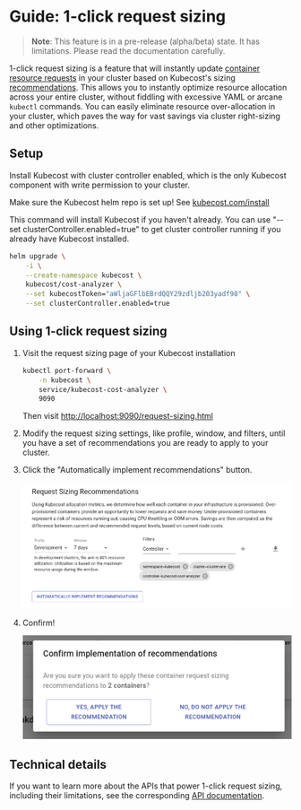 Guide: 1-click request sizing
=============================

> **Note**: This feature is in a pre-release (alpha/beta) state. It has limitations. Please read the documentation carefully.

1-click request sizing is a feature that will instantly update [container
resource
requests](https://kubernetes.io/docs/concepts/configuration/manage-resources-containers/#requests-and-limits)
in your cluster based on Kubecost's sizing
[recommendations](https://github.com/kubecost/docs/blob/main/api-request-right-sizing.md). This allows you to instantly
optimize resource allocation across your entire cluster, without fiddling with
excessive YAML or arcane `kubectl` commands. You can easily eliminate resource
over-allocation in your cluster, which paves the way for vast savings via
cluster right-sizing and other optimizations.

## Setup

Install Kubecost with cluster controller enabled, which is the only Kubecost
component with write permission to your cluster.

Make sure the Kubecost helm repo is set up! See [kubecost.com/install](https://www.kubecost.com/install#show-instructions)

This command will install Kubecost if you haven't already. You can use "--set clusterController.enabled=true" to get cluster controller running if you already have Kubecost installed.

```bash
helm upgrade \
    -i \
    --create-namespace kubecost \
    kubecost/cost-analyzer \
    --set kubecostToken="aWljaGFlbEBrdQQY29zdljb203yadf98" \
    --set clusterController.enabled=true
```

## Using 1-click request sizing

1. Visit the request sizing page of your Kubecost installation
      ```bash
      kubectl port-forward \
          -n kubecost \
          service/kubecost-cost-analyzer \
          9090
      ```

      Then visit [http://localhost:9090/request-sizing.html](http://localhost:9090/request-sizing.html)

2. Modify the request sizing settings, like profile, window, and filters, until
   you have a set of recommendations you are ready to apply to your cluster.

3. Click the "Automatically implement recommendations" button.

      ![](https://raw.githubusercontent.com/kubecost/docs/main/images/one-click-request-sizing/configured-with-button.png)

4. Confirm!

      ![](https://raw.githubusercontent.com/kubecost/docs/main/images/one-click-request-sizing/confirm-dialog.png)

## Technical details

If you want to learn more about the APIs that power 1-click request sizing,
including their limitations, see the corresponding [API
documentation](https://github.com/kubecost/docs/blob/main/api-request-recommendation-apply.md).


<!--- {"article":"5843816284823","section":"4402815656599","permissiongroup":"1500001277122"} --->
